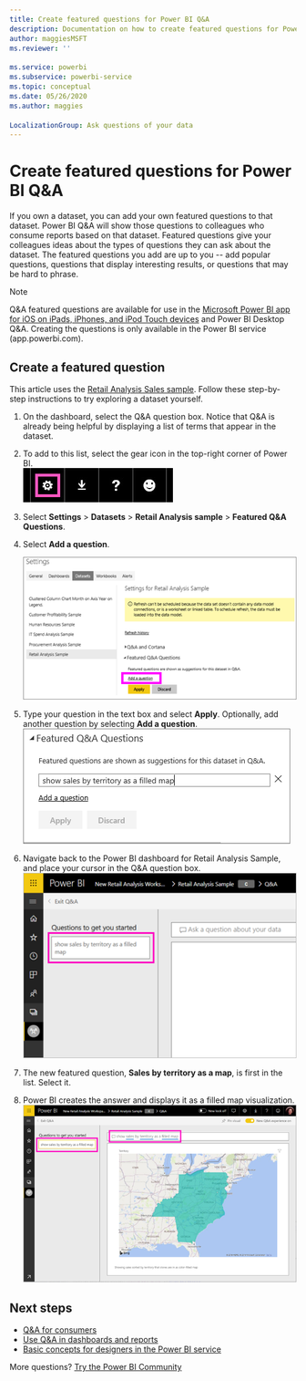 ```yaml
---
title: Create featured questions for Power BI Q&A
description: Documentation on how to create featured questions for Power BI Q&A
author: maggiesMSFT
ms.reviewer: ''

ms.service: powerbi
ms.subservice: powerbi-service
ms.topic: conceptual
ms.date: 05/26/2020
ms.author: maggies

LocalizationGroup: Ask questions of your data
---
```

# Create featured questions for Power BI Q&A
If you own a dataset, you can add your own featured questions to that dataset. Power BI Q&A will show those questions to colleagues who consume reports based on that dataset.  Featured questions give your colleagues ideas about the types of questions they can ask about the dataset. The featured questions you add are up to you -- add popular questions, questions that display interesting results, or questions that may be hard to phrase.


> [!NOTE]
> Q&A featured questions are available for use in the [Microsoft Power BI app for iOS on iPads, iPhones, and iPod Touch devices](../consumer/mobile/mobile-apps-ios-qna.md) and Power BI Desktop Q&A. Creating the questions is only available in the Power BI service (app.powerbi.com).
> 

## Create a featured question

This article uses the [Retail Analysis Sales sample](sample-datasets.md). Follow these step-by-step instructions to try exploring a dataset yourself.

1. On the dashboard, select the Q&A question box.   Notice that Q&A is already being helpful by displaying a list of terms that appear in the dataset.
2. To add to this list, select the gear icon in the top-right corner of Power BI.  
   ![gear icon](media/service-q-and-a-create-featured-questions/pbi_gearicon2.jpg)
3. Select **Settings** &gt; **Datasets** &gt; **Retail Analysis sample** &gt; **Featured Q&A Questions**.  
4. Select **Add a question**.
   
   ![Settings menu](media/service-q-and-a-create-featured-questions/power-bi-settings.png)
5. Type your question in the text box and select **Apply**.   Optionally, add another question by selecting **Add a question**.  
   ![Featured Q&A Questions pane](media/service-q-and-a-create-featured-questions/power-bi-type-featured-question.png)
6. Navigate back to the Power BI dashboard for Retail Analysis Sample, and place your cursor in the Q&A question box.   
   ![Q&A question box with featured question](media/service-q-and-a-create-featured-questions/power-bi-qna-featured-question-to-start.png)
7. The new featured question, **Sales by territory as a map**, is first in the list. Select it.  
8. Power BI creates the answer and displays it as a filled map visualization.  
   ![Q&A featured question answered: map visualization](media/service-q-and-a-create-featured-questions/power-bi-qna-featured-question.png)

## Next steps

- [Q&A for consumers](../consumer/end-user-q-and-a.md)  
- [Use Q&A in dashboards and reports](power-bi-tutorial-q-and-a.md)  
- [Basic concepts for designers in the Power BI service](../fundamentals/service-basic-concepts.md)  

More questions? [Try the Power BI Community](https://community.powerbi.com/)
